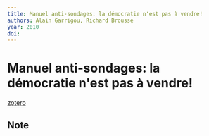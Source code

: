 ```yaml
---
title: Manuel anti-sondages: la démocratie n'est pas à vendre!
authors: Alain Garrigou, Richard Brousse
year: 2010
doi: 
---
```


# Manuel anti-sondages: la démocratie n'est pas à vendre!

[zotero](zotero://select/items/@garrigou2011)

## Note



